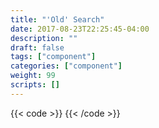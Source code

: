 ```yaml
---
title: "'Old' Search"
date: 2017-08-23T22:25:45-04:00
description: ""
draft: false
tags: ["component"]
categories: ["component"]
weight: 99
scripts: []
---
```


{{< code >}}<rhdp-search-app url="https://dcp2.jboss.org/v2/rest/search/developer_materials"></rhdp-search-app>
<a href="#top" id="scroll-to-top"></a>
{{< /code >}}
